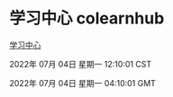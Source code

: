# 学习中心 colearnhub
[学习中心](http://219.139.198.62:56308/colearnhub/)

2022年 07月 04日 星期一 12:10:01 CST

2022年 07月 04日 星期一 04:10:01 GMT
